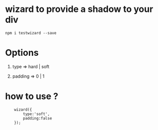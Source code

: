 # wizard to provide a shadow to your div


`npm i testwizard --save`

# Options 

1) type => hard | soft 

2) padding => 0 | 1 

# how to use ?

``` import {wizard} from wizard ;
    wizard({
        type:'soft',
        padding:false
    });

```

